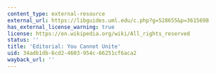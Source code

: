 ```yaml
---
content_type: external-resource
external_url: https://libguides.uml.edu/c.php?g=528655&p=3615698
has_external_license_warning: true
license: https://en.wikipedia.org/wiki/All_rights_reserved
status: ''
title: 'Editorial: You Cannot Unite'
uid: 34adb1db-6cd2-4603-954c-66251cf6aca2
wayback_url: ''
---
```

